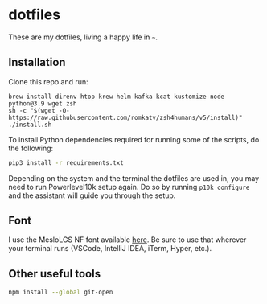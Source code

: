 # dotfiles

These are my dotfiles, living a happy life in `~`.

## Installation

Clone this repo and run:

```
brew install direnv htop krew helm kafka kcat kustomize node python@3.9 wget zsh
sh -c "$(wget -O- https://raw.githubusercontent.com/romkatv/zsh4humans/v5/install)"
./install.sh
```

To install Python dependencies required for running some of the scripts, do the following:

```sh
pip3 install -r requirements.txt
```

Depending on the system and the terminal the dotfiles are used in, you may need to run Powerlevel10k setup again. Do so by running `p10k configure` and the assistant will guide you through the setup.

## Font

I use the MesloLGS NF font available [here](https://github.com/romkatv/powerlevel10k#meslo-nerd-font-patched-for-powerlevel10k). Be sure to use that wherever your terminal runs (VSCode, IntelliJ IDEA, iTerm, Hyper, etc.).

## Other useful tools

```sh
npm install --global git-open
```
